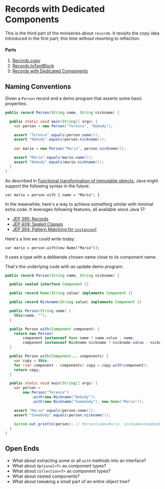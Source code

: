 # Records with Dedicated Components

This is the third part of the miniseries about `record`s.
It revisits the copy idea introduced in the first part;
this time without resorting to reflection.

#### Parts

1. [Records.copy](2020-05-05-records-copy.md)
1. [Records.toTextBlock](2020-05-06-records-to-text-block.md)
1. [Records with Dedicated Components](2021-10-15-records-with-dedicated-components.md)

## Naming Conventions

Given a `Person` record and a demo program that asserts some basic properties.

```java
public record Person(String name, String nickname) {

  public static void main(String[] args) {
    var person = new Person("Terence", "Nobody");

    assert "Terence".equals(person.name());
    assert "Nobody".equals(person.nickname());
    
    var mario = new Person("Mario", person.nickname());

    assert "Mario".equals(mario.name());
    assert "Nobody".equals(mario.nickname());
  }
}
```

As described in [Functional transformation of immutable objects](https://github.com/openjdk/amber-docs/blob/master/eg-drafts/reconstruction-records-and-classes.md#extrapolating-from-records), Java might support the following syntax in the future:

```
var mario = person with { name = "Mario"; }
```

In the meanwhile, here's a way to achieve something similar with minimal extra code.
It leverages following features, all available since Java 17:

- [JEP 395: Records](https://openjdk.java.net/jeps/395) 
- [JEP 409: Sealed Classes](https://openjdk.java.net/jeps/409)
- [JEP 394: Pattern Matching for `instanceof`](https://openjdk.java.net/jeps/394)

Here's a line we could write today:

```
var mario = person.with(new Name("Mario"));
```

It uses a type with a deliberate chosen name close to its component name.  

That's the underlying code with an update demo program:

```java
public record Person(String name, String nickname) {

  public sealed interface Component {}

  public record Name(String value) implements Component {}

  public record Nickname(String value) implements Component {}

  public Person(String name) {
    this(name, "");
  }

  public Person with(Component component) {
    return new Person(
        component instanceof Name name ? name.value : name,
        component instanceof Nickname nickname ? nickname.value : nickname);
  }

  public Person with(Component... components) {
    var copy = this;
    for (var component : components) copy = copy.with(component);
    return copy;
  }

  public static void main(String[] args) {
    var person =
        new Person("Terence")
            .with(new Nickname("Nobody"))
            .with(new Nickname("Somebody"), new Name("Mario"));

    assert "Mario".equals(person.name());
    assert "Somebody".equals(person.nickname());
    
    System.out.println(person); // Person[name=Mario, nickname=Somebody]    
  }
}
```

## Open Ends

- What about extracting some or all `with` methods into an interface?
- What about `Optional<T>` as component types?
- What about `Collection<T>` as component types?
- What about nested components?
- What about tweaking a small part of an entire object tree?
